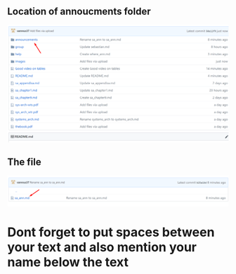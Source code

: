 ## Location of annoucments folder

![Ann Text](/images/help/where_ann.png)

## The file

![](images/help/ann_loc.png)

# Dont forget to put spaces between your text and also mention your name below the text
